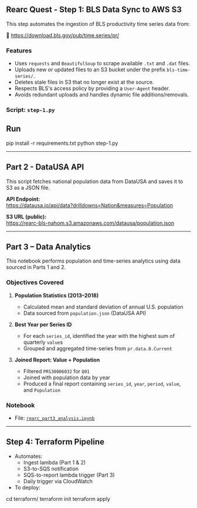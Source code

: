 ## Rearc Quest - Step 1: BLS Data Sync to AWS S3

This step automates the ingestion of BLS productivity time series data from:

🔗 https://download.bls.gov/pub/time.series/pr/

###  Features

- Uses `requests` and `BeautifulSoup` to scrape available `.txt` and `.dat` files.
- Uploads new or updated files to an S3 bucket under the prefix `bls-time-series/`.
- Deletes stale files in S3 that no longer exist at the source.
- Respects BLS's access policy by providing a `User-Agent` header.
- Avoids redundant uploads and handles dynamic file additions/removals.

###  Script: `step-1.py`


## Run

pip install -r requirements.txt
python step-1.py

---

## Part 2 - DataUSA API

This script fetches national population data from DataUSA and saves it to S3 as a JSON file.

**API Endpoint:**  
https://datausa.io/api/data?drilldowns=Nation&measures=Population

**S3 URL (public):**  
https://rearc-bls-nahom.s3.amazonaws.com/datausa/population.json

---

## Part 3 – Data Analytics

This notebook performs population and time-series analytics using data sourced in Parts 1 and 2.

### Objectives Covered

1. **Population Statistics (2013–2018)**  
   - Calculated mean and standard deviation of annual U.S. population  
   - Data sourced from `population.json` (DataUSA API)

2. **Best Year per Series ID**  
   - For each `series_id`, identified the year with the highest sum of quarterly `value`s  
   - Grouped and aggregated time-series from `pr.data.0.Current`

3. **Joined Report: Value + Population**  
   - Filtered `PRS30006032` for `Q01`  
   - Joined with population data by year  
   - Produced a final report containing `series_id`, `year`, `period`, `value`, and `Population`

### Notebook

- File: [`rearc_part3_analysis.ipynb`](./rearc_part3_analysis.ipynb)

---

## Step 4: Terraform Pipeline
- Automates:
  - Ingest lambda (Part 1 & 2)
  - S3-to-SQS notification
  - SQS-to-report lambda trigger (Part 3)
  - Daily trigger via CloudWatch
- To deploy:

cd terraform/
terraform init
terraform apply
